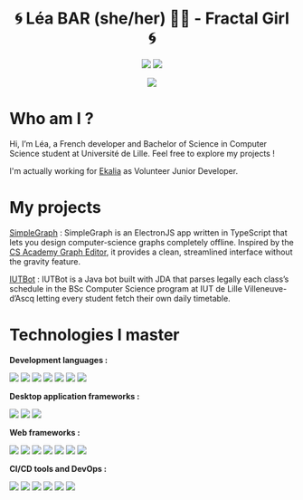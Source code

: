 <h1 align="center">🌀 Léa BAR (she/her) 🏳️‍⚧️ - Fractal Girl 🌀</h1>
<p align="center">
  <a href="https://www.linkedin.com/in/lea-bar/"><img src="https://img.shields.io/badge/LinkedIn-0077B5?style=for-the-badge&logo=linkedin&logoColor=white"/></a>
  <a href="mailto:contact@0xlea.fr"><img src="https://img.shields.io/badge/Email-D14836?style=for-the-badge&logoColor=white"/></a>
</p>
<p align="center">
  <img src="https://i.imgur.com/koavhuC.gif"/>
</p>

# Who am I ?

Hi, I’m Léa, a French developer and Bachelor of Science in Computer Science student at Université de Lille. Feel free to explore my projects !

I'm actually working for [Ekalia](https://ekalia.fr) as Volunteer Junior Developer.

# My projects
[SimpleGraph](https://github.com/Lea-Bar/SimpleGraph) : SimpleGraph is an ElectronJS app written in TypeScript that lets you design computer-science graphs completely offline. Inspired by the [CS Academy Graph Editor](https://csacademy.com/app/graph_editor/), it provides a clean, streamlined interface without the gravity feature.

[IUTBot](https://github.com/Lea-Bar/IUTBot) : IUTBot is a Java bot built with JDA that parses legally each class’s schedule in the BSc Computer Science program at IUT de Lille Villeneuve-d’Ascq letting every student fetch their own daily timetable.

# Technologies I master
<p><strong>Development languages :</strong></p>
<p align="left">
  <img src="https://img.shields.io/badge/Java-ED8B00.svg?style=for-the-badge&logo=openjdk&logoColor=black">
  <img src="https://img.shields.io/badge/JavaScript-F7DF1E.svg?style=for-the-badge&logo=JavaScript&logoColor=black">
  <img src="https://img.shields.io/badge/Rust-000000.svg?style=for-the-badge&logo=Rust&logoColor=white">
  <img src="https://img.shields.io/badge/Bash-4EAA25.svg?style=for-the-badge&logo=GNU-Bash&logoColor=white">
  <img src="https://img.shields.io/badge/TypeScript-3178C6.svg?style=for-the-badge&logo=TypeScript&logoColor=white">
  <img src="https://img.shields.io/badge/C++-00599C.svg?style=for-the-badge&logo=C%2B%2B&logoColor=white">
  <img src="https://img.shields.io/badge/Python-3776AB.svg?style=for-the-badge&logo=Python&logoColor=white">
</p>
<p><strong>Desktop application frameworks :</strong></p>
<p align="left">
  <img src="https://img.shields.io/badge/Slint-2379F4.svg?style=for-the-badge&logo=Slint&logoColor=white">
  <img src="https://img.shields.io/badge/Electron-47848F.svg?style=for-the-badge&logo=Electron&logoColor=white">
  <img src="https://img.shields.io/badge/Flutter-02569B.svg?style=for-the-badge&logo=Flutter&logoColor=white">
</p>
<p><strong>Web frameworks :</strong></p>
<p align="left">
  <img src="https://img.shields.io/badge/Next.js-000000.svg?style=for-the-badge&logo=nextdotjs&logoColor=white">
  <img src="https://img.shields.io/badge/Svelte-FF3E00.svg?style=for-the-badge&logo=Svelte&logoColor=white">
  <img src="https://img.shields.io/badge/Express-000000.svg?style=for-the-badge&logo=Express&logoColor=white">
  <img src="https://img.shields.io/badge/Nuxt-00DC82.svg?style=for-the-badge&logo=Nuxt&logoColor=white">
  <img src="https://img.shields.io/badge/Flask-000000.svg?style=for-the-badge&logo=Flask&logoColor=white">
  <img src="https://img.shields.io/badge/Astro-BC52EE.svg?style=for-the-badge&logo=Astro&logoColor=white">
  <img src="https://img.shields.io/badge/Vite-646CFF.svg?style=for-the-badge&logo=Vite&logoColor=white">
</p>
<p><strong>CI/CD tools and DevOps :</strong></p>
<p align="left">
  <img src="https://img.shields.io/badge/Docker-2496ED.svg?style=for-the-badge&logo=Docker&logoColor=white">
  <img src="https://img.shields.io/badge/QEMU-FF6600.svg?style=for-the-badge&logo=QEMU&logoColor=white">
  <img src="https://img.shields.io/badge/Podman-892CA0.svg?style=for-the-badge&logo=Podman&logoColor=white">
  <img src="https://img.shields.io/badge/Kubernetes-326CE5.svg?style=for-the-badge&logo=Kubernetes&logoColor=white">
  <img src="https://img.shields.io/badge/Jenkins-D24939.svg?style=for-the-badge&logo=Jenkins&logoColor=white">
  <img src="https://img.shields.io/badge/Git-F05032.svg?style=for-the-badge&logo=Git&logoColor=white">
</p>
